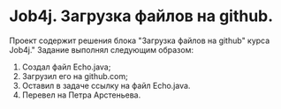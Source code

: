 # Job4j. Загрузка файлов на github.
Проект содержит решения блока "Загрузка файлов на github" курса Job4j."
Задание выполнял следующим образом:
1. Создал файл Echo.java;
2. Загрузил его на github.com;
3. Оставил в задаче ссылку на файл Echo.java.
4. Перевел на Петра Арстеньева.
